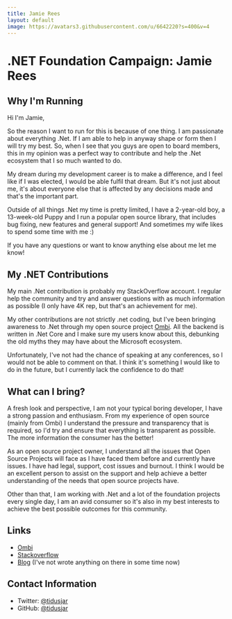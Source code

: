 ```yaml
---
title: Jamie Rees
layout: default
image: https://avatars3.githubusercontent.com/u/6642220?s=400&v=4
---
```


# .NET Foundation Campaign: Jamie Rees

## Why I'm Running
Hi I'm Jamie,

So the reason I want to run for this is because of one thing. I am passionate about everything .Net. If I am able to help in anyway shape or form then I will try my best. So, when I see that you guys are open to board members, this in my opinion was a perfect way to contribute and help the .Net ecosystem that I so much wanted to do.

My dream during my development career is to make a difference, and I feel like if I was elected, I would be able fulfil that dream. But it's not just about me, it's about everyone else that is affected by any decisions made and that's the important part.

Outside of all things .Net my time is pretty limited, I have a 2-year-old boy, a 13-week-old Puppy and I run a popular open source library, that includes bug fixing, new features and general support! And sometimes my wife likes to spend some time with me :) 

If you have any questions or want to know anything else about me let me know!

## My .NET Contributions
My main .Net contribution is probably my StackOverflow account. I regular help the community and try and answer questions with as much information as possible (I only have 4K rep, but that's an achievement for me).

My other contributions are not strictly .net coding, but I've been bringing awareness to .Net through my open source project [Ombi](https://github.com/tidusjar/ombi). All the backend is written in .Net Core and I make sure my users know about this, debunking the old myths they may have about the Microsoft ecosystem.

Unfortunately, I've not had the chance of speaking at any conferences, so I would not be able to comment on that. I think it's something I would like to do in the future, but I currently lack the confidence to do that!

## What can I bring?
A fresh look and perspective, I am not your typical boring developer, I have a strong passion and enthusiasm.
From my experience of open source (mainly from Ombi) I understand the pressure and transparency that is required, so I'd try and ensure that everything is transparent as possible. The more information the consumer has the better!

As an open source project owner, I understand all the issues that Open Source Projects will face as I have faced them before and currently have issues. I have had legal, support, cost issues and burnout. I think I would be an excellent person to assist on the support and help achieve a better understanding of the needs that open source projects have.

Other than that, I am working with .Net and a lot of the foundation projects every single day, I am an avid consumer so it's also in my best interests to achieve the best possible outcomes for this community. 

## Links
* [Ombi](https://github.com/tidusjar/ombi)
* [Stackoverflow](https://stackoverflow.com/users/3329836/jamie-rees)
* [Blog](https://www.jamietech.com/) (I've not wrote anything on there in some time now)

## Contact Information
* Twitter: [@tidusjar](https://twitter.com/tidusjar)
* GitHub: [@tidusjar](https://github.com/tidusjar)
